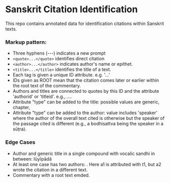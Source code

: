 # Sanskrit Citation Identification

This repo contains annotated data for identification citations within Sanskrit texts.

### Markup pattern:

- Three hyphens (---) indicates a new prompt
- `<quote>...</quote>` identifies direct citation
- `<author>...</author>` indicates author's name or epithet.
- `<title>...</title>` identifies the title of a text.
- Each tag is given a unique ID attribute. e.g. '<quote id="q1">...</quote>'
- IDs given as ROOT mean that the citation comes later or earlier within the root text of the commentary.
- Authors and titles are connected to quotes by this ID and the attribute 'authorid' or 'titleid'. e.g., <quote id="q1" authorid="a1" titleid="t1">...</quote>.
- Attribute "type" can be added to the title: possible values are generic, chapter, 
- Attribute "type" can be added to the author: value includes 'speaker' where the author of the overall text cited is otherwise but the speaker of the passage cited is different (e.g., a bodhisattva being the speaker in a sūṭra).

### Edge Cases
- Author and generic title in a single compound with vocalic sandhi in between: <author id="a1">lūyīpādā</author><title id="t3" type="generic">bhisamaye</title>
- At least one case has two authors: <quote id="q1" titleid="t1" authorid="a1" authorid="a2">. Here a1 is attributed with t1, but a2 wrote the citation in a different text.
- Commentary with a root text emded.
